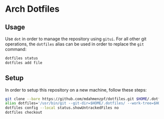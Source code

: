 # Arch Dotfiles

## Usage

Use `dot` in order to manage the repository using `gitui`. For all other git operations, the `dotfiles` alias can be used in order to replace the `git` command:

```bash
dotfiles status
dotfiles add file
```

## Setup

In order to setup this repository on a new machine, follow these steps:

```bash
git clone --bare https://github.com/mdahmenzpf/dotfiles.git $HOME/.dotfiles
alias dotfiles='/usr/bin/git --git-dir=$HOME/.dotfiles/ --work-tree=$HOME'
dotfiles config --local status.showUntrackedFiles no
dotfiles checkout
```
